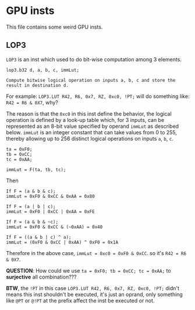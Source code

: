 # GPU insts
This file contains some weird GPU insts.

## LOP3
`LOP3` is an inst which used to do bit-wise computation among 3 elements.

```
lop3.b32 d, a, b, c, immLut;

Compute bitwise logical operation on inputs a, b, c and store the result in destination d.
```

For example:
`LOP3.LUT R42, R6, 0x7, RZ, 0xc0, !PT;` will do something like: `R42 = R6 & 0X7`, why?

The reason is that the `0xc0` in this inst define the behavior, the logical operation is defined by a look-up table which, for 3 inputs, can be represented as an 8-bit value specified by operand `immLut` as described below. `immLut` is an integer constant that can take values from 0 to 255, thereby allowing up to 256 distinct logical operations on inputs `a`, `b`, `c`.

```
ta = 0xF0;
tb = 0xCC;
tc = 0xAA;

immLut = F(ta, tb, tc);
```

Then

```
If F = (a & b & c);
immLut = 0xF0 & 0xCC & 0xAA = 0x80

If F = (a | b | c);
immLut = 0xF0 | 0xCC | 0xAA = 0xFE

If F = (a & b & ~c);
immLut = 0xF0 & 0xCC & (~0xAA) = 0x40

If F = ((a & b | c) ^ a);
immLut = (0xF0 & 0xCC | 0xAA) ^ 0xF0 = 0x1A
```

Therefore in the above case, `immLut = 0xc0 = 0xF0 & 0xCC`. so it's `R42 = R6 & 0X7`.

**QUESTION**: How could we use `ta = 0xF0; tb = 0xCC; tc = 0xAA;` to **surjective** all combination???

**BTW**, the `!PT` in this case ``LOP3.LUT R42, R6, 0x7, RZ, 0xc0, !PT;`` didn't means this inst shouldn't be executed, it's just an oprand, only something like `@PT` or `@!PT` at the prefix affect the inst be executed or not.